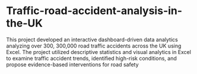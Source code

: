 # Traffic-road-accident-analysis-in-the-UK
This project developed an interactive dashboard-driven data analytics analyzing over 300, 300,000 road traffic accidents across the UK using Excel. The project utilized descriptive statistics and visual analytics in Excel to examine traffic accident trends, identified high-risk conditions, and propose evidence-based interventions for road safety
